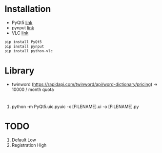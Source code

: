 # Installation

- PyQt5 [link](https://www.riverbankcomputing.com/static/Docs/PyQt5/)
- pynput [link](https://pynput.readthedocs.io/en/latest/index.html)
- VLC [link](https://www.videolan.org/vlc/download-windows.html)

```bash
pip install PyQt5
pip install pynput
pip install python-vlc
```

# Library
- twinword (https://rapidapi.com/twinword/api/word-dictionary/pricing)
-> 10000 / month quota

# 
1. python -m PyQt5.uic.pyuic -x [FILENAME].ui -o [FILENAME].py

# TODO

1. Default Low
2. Registration High
